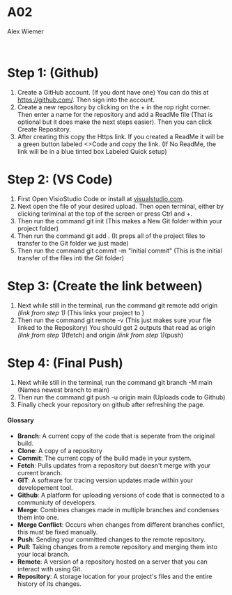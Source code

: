 # A02
<p>Alex Wiemer</p><br>

<h1>Step 1: (Github)</h1>
<ol>
<li>Create a GitHub account. (If you dont have one) You can do this at  <a href = "https://github.com/">https://github.com/</a>. Then sign into the account. </li>
<li>Create a new repository by clicking on the + in the rop right corner. Then enter a name for the repository and add a ReadMe file (That is optional but it does make the next steps easier). Then you can click Create Repository.       </li>
<li>After creating this copy the Https link. If you created a ReadMe it will be a green button labeled <>Code and copy the link. (If No ReadMe, the link will be in a blue tinted box Labeled Quick setup) </li>
</ol>

<h1>Step 2: (VS Code)</h1>
<ol>
<li>First Open VisioStudio Code or install at <a href = "https://code.visualstudio.com/">visualstudio.com</a>.</li>  
<li>Next open the file of your desired upload. Then open terminal, either by clicking teriminal at the top of the screen or press Ctrl and +. </li>
<li> Then run the command git init (This makes a New Git folder within your project folder)</li>
<li> Then run the command git add . (It preps all of the project files to transfer to the Git folder we just made)</li>
<li> Then run the command git commit -m "Initial commit" (This is the initial transfer of the files inti the Git folder)</li>

</ol>
<h1>Step 3: (Create the link between)</h1>
<ol>
<li>Next while still in the terminal, run the command git remote add origin <em>(link from step 1)</em>  (This links your project to )</li>
<li>Then run the command git remote -v (This just makes sure your file linked to the Repository) You should get 2 outputs that read as origin <em>(link from step 1)</em>(fetch) and origin <em>(link from step 1)</em>(push)</li>
</ol>

<h1>Step 4: (Final Push)</h1>
<ol>
<li>Next while still in the terminal, run the command git branch -M main (Names newest branch to main)</li>
<li>Then run the command git push -u origin main   (Uploads code to Github)</li>
<li>Finally check your repository on github after refreshing the page.  </li>
</ol>

<h4>Glossary</h4>
<ul>
    <li><strong>Branch</strong>: A current copy of the code that is seperate from the original build.   </li>
    <li><strong>Clone</strong>: A copy of a repository   </li>
    <li><strong>Commit</strong>: The current copy of the build made in your system.   </li>
    <li><strong>Fetch</strong>: Pulls updates from a repository but doesn't merge with your current branch.   </li>
    <li><strong>GIT</strong>: A software for tracing version updates made within your developement tool.  </li>
    <li><strong>Github</strong>: A platform for uploading versions of code that is connected to a communiuty of developers.   </li>
    <li><strong>Merge</strong>: Combines changes made in multiple branches and condenses them into one.   </li>
    <li><strong>Merge Conflict</strong>: Occurs when changes from different branches conflict, this must be fixed manually.   </li>
    <li><strong>Push</strong>: Sending your committed changes to the remote repository.   </li>
    <li><strong>Pull</strong>: Taking changes from a remote repository and merging them into your local branch.   </li>
    <li><strong>Remote</strong>: A version of a repository hosted on a server that you can interact with using Git.   </li>
    <li><strong>Repository</strong>: A storage location for your project's files and the entire history of its changes.   </li>
</ul>
